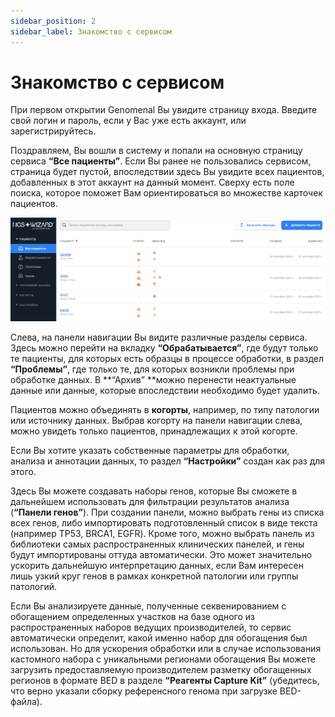 ```yaml
---
sidebar_position: 2
sidebar_label: Знакомство с сервисом
---
```


# Знакомство с сервисом

При первом открытии Genomenal Вы увидите страницу входа. Введите свой логин и пароль, если у Вас уже есть аккаунт, или зарегистрируйтесь.

Поздравляем, Вы вошли в систему и попали на основную страницу сервиса **“Все пациенты”**. Если Вы ранее не пользовались сервисом, страница будет пустой, впоследствии здесь Вы увидите всех пациентов, добавленных в этот аккаунт на  данный момент. Сверху есть поле поиска, которое поможет Вам ориентироваться во множестве карточек пациентов.

![All patients page](/img/rus/1-all-patients-page.png)

Слева, на панели навигации Вы видите различные разделы сервиса. Здесь можно перейти на вкладку **“Обрабатывается”**, где будут только те пациенты, для которых есть образцы в процессе обработки, в раздел **“Проблемы”**, где только те, для которых возникли проблемы при обработке данных. В **“Архив” **можно перенести неактуальные данные или данные, которые впоследствии необходимо будет удалить.

Пациентов можно объединять в **когорты**, например, по типу патологии или источнику данных. Выбрав когорту на панели навигации слева, можно увидеть только пациентов, принадлежащих к этой когорте.

Если Вы хотите указать собственные параметры для обработки, анализа и аннотации данных, то раздел **“Настройки”** создан как раз для этого.

Здесь Вы можете создавать наборы генов, которые Вы сможете в дальнейшем использовать для фильтрации результатов анализа (**“Панели генов”**). При создании панели, можно выбрать гены из списка всех генов, либо импортировать подготовленный список в виде текста (например TP53, BRCA1, EGFR). Кроме того, можно выбрать панель из библиотеки самых распространенных клинических панелей, и гены будут импортированы оттуда автоматически. Это может значительно ускорить дальнейшую интерпретацию данных, если Вам интересен лишь узкий круг генов в рамках конкретной патологии или группы патологий.

Если Вы анализируете данные, полученные секвенированием с обогащением определенных участков на базе одного из распространенных наборов ведущих производителей, то сервис автоматически определит, какой именно набор для обогащения был использован. Но для ускорения обработки или в случае использования кастомного набора с уникальными регионами обогащения Вы можете загрузить предоставляемую производителем разметку обогащенных регионов в формате BED в разделе **“Реагенты Capture Kit”** (убедитесь, что верно указали сборку референсного генома при загрузке BED-файла).
